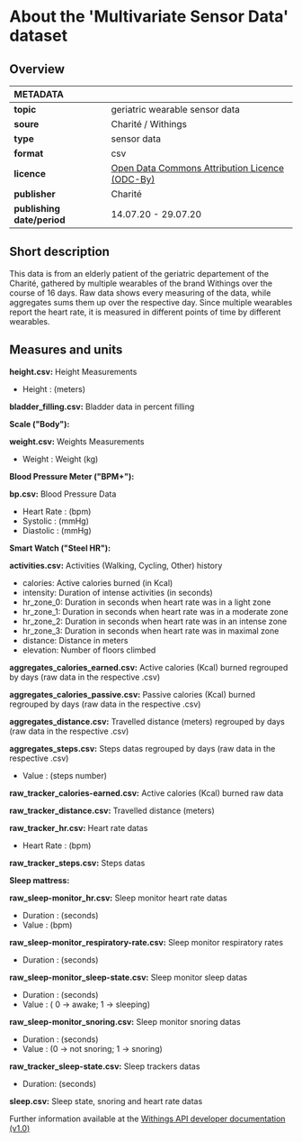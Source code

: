 # About the 'Multivariate Sensor Data' dataset

## Overview

|METADATA||
|:-----|------|
|**topic**|geriatric wearable sensor data|
|**soure**|Charité / Withings|
|**type**|sensor data|
|**format**|csv|
|**licence**|[Open Data Commons Attribution Licence (ODC-By)](https://opendatacommons.org/licenses/by/summary/)|
|**publisher**|Charité|
|**publishing date/period**|14.07.20 - 29.07.20|

## Short description
This data is from an elderly patient of the geriatric departement of the Charité, gathered by multiple wearables of the brand Withings over the course of 16 days.
Raw data shows every measuring of the data, while aggregates sums them up over the respective day. Since multiple wearables report the heart rate, it is measured in different points of time by different wearables.

## Measures and units

**height.csv:** Height Measurements
- Height : (meters)

**bladder_filling.csv:** Bladder data in percent filling


**Scale ("Body"):**

**weight.csv:** Weights Measurements
- Weight : Weight (kg)

**Blood Pressure Meter ("BPM+"):**

**bp.csv:** Blood Pressure Data
- Heart Rate : (bpm)
- Systolic : (mmHg)
- Diastolic : (mmHg)


**Smart Watch ("Steel HR"):**

**activities.csv:** Activities (Walking, Cycling, Other) history
- calories: Active calories burned (in Kcal)
- intensity: Duration of intense activities (in seconds)
- hr_zone_0: Duration in seconds when heart rate was in a light zone
- hr_zone_1: Duration in seconds when heart rate was in a moderate zone
- hr_zone_2: Duration in seconds when heart rate was in an intense zone
- hr_zone_3: Duration in seconds when heart rate was in maximal zone
- distance: Distance in meters
- elevation: Number of floors climbed 

**aggregates_calories_earned.csv:** Active calories (Kcal) burned regrouped by days (raw data in the respective .csv)

**aggregates_calories_passive.csv:** Passive calories (Kcal) burned regrouped by days (raw data in the respective .csv)

**aggregates_distance.csv:** Travelled distance (meters) regrouped by days (raw data in the respective .csv)

**aggregates_steps.csv:** Steps datas regrouped by days (raw data in the respective .csv)
- Value : (steps number)

**raw_tracker_calories-earned.csv:** Active calories (Kcal) burned raw data

**raw_tracker_distance.csv:** Travelled distance (meters)

**raw_tracker_hr.csv:** Heart rate datas
- Heart Rate : (bpm)

**raw_tracker_steps.csv:** Steps datas


**Sleep mattress:**

**raw_sleep-monitor_hr.csv:** Sleep monitor heart rate datas
- Duration : (seconds)
- Value : (bpm)

**raw_sleep-monitor_respiratory-rate.csv:** Sleep monitor respiratory rates
- Duration : (seconds)

**raw_sleep-monitor_sleep-state.csv:** Sleep monitor sleep datas
- Duration : (seconds)
- Value : ( 0 -> awake; 1 -> sleeping)

**raw_sleep-monitor_snoring.csv:** Sleep monitor snoring datas
- Duration : (seconds)
- Value : (0 -> not snoring; 1 -> snoring)

**raw_tracker_sleep-state.csv:** Sleep trackers datas
- Duration: (seconds)

**sleep.csv:** Sleep state, snoring and heart rate datas




Further information available at the [Withings API developer documentation (v1.0)](https://developer.withings.com/oauth2/)
